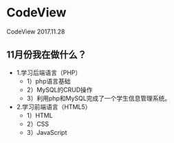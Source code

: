 # CodeView
CodeView 2017.11.28
## 11月份我在做什么？
- 1.学习后端语言（PHP）
  - 1）php语言基础
  - 2）MySQL的CRUD操作
  - 3）利用php和MySQL完成了一个学生信息管理系统。
- 2.学习前端语言（HTML5）
  - 1）HTML
  - 2）CSS
  - 3）JavaScript
